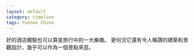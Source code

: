 ```yaml
---
layout: default
category: timeline
tags: Yunnan China
---
```


好的酒店體驗也可以算是旅行中的一大樂趣。
更何況它還有令人稱讚的建築和景觀設計，幾乎可以作為一個景點來逛。

<img src="{{ site_url }}/img/posts/2017-10-23-shuhe.jpg" alt="">

